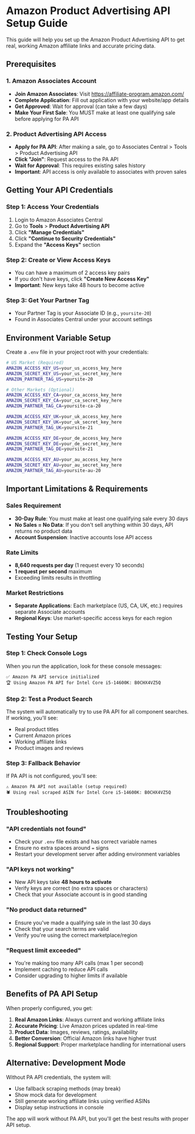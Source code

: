 # Amazon Product Advertising API Setup Guide

This guide will help you set up the Amazon Product Advertising API to get real, working Amazon affiliate links and accurate pricing data.

## Prerequisites

### 1. Amazon Associates Account
- **Join Amazon Associates**: Visit https://affiliate-program.amazon.com/
- **Complete Application**: Fill out application with your website/app details
- **Get Approved**: Wait for approval (can take a few days)
- **Make Your First Sale**: You MUST make at least one qualifying sale before applying for PA API

### 2. Product Advertising API Access
- **Apply for PA API**: After making a sale, go to Associates Central > Tools > Product Advertising API
- **Click "Join"**: Request access to the PA API
- **Wait for Approval**: This requires existing sales history
- **Important**: API access is only available to associates with proven sales

## Getting Your API Credentials

### Step 1: Access Your Credentials
1. Login to Amazon Associates Central
2. Go to **Tools** > **Product Advertising API**
3. Click **"Manage Credentials"**
4. Click **"Continue to Security Credentials"**
5. Expand the **"Access Keys"** section

### Step 2: Create or View Access Keys
- You can have a maximum of 2 access key pairs
- If you don't have keys, click **"Create New Access Key"**
- **Important**: New keys take 48 hours to become active

### Step 3: Get Your Partner Tag
- Your Partner Tag is your Associate ID (e.g., `yoursite-20`)
- Found in Associates Central under your account settings

## Environment Variable Setup

Create a `.env` file in your project root with your credentials:

```bash
# US Market (Required)
AMAZON_ACCESS_KEY_US=your_us_access_key_here
AMAZON_SECRET_KEY_US=your_us_secret_key_here
AMAZON_PARTNER_TAG_US=yoursite-20

# Other Markets (Optional)
AMAZON_ACCESS_KEY_CA=your_ca_access_key_here
AMAZON_SECRET_KEY_CA=your_ca_secret_key_here
AMAZON_PARTNER_TAG_CA=yoursite-ca-20

AMAZON_ACCESS_KEY_UK=your_uk_access_key_here
AMAZON_SECRET_KEY_UK=your_uk_secret_key_here
AMAZON_PARTNER_TAG_UK=yoursite-21

AMAZON_ACCESS_KEY_DE=your_de_access_key_here
AMAZON_SECRET_KEY_DE=your_de_secret_key_here
AMAZON_PARTNER_TAG_DE=yoursite-21

AMAZON_ACCESS_KEY_AU=your_au_access_key_here
AMAZON_SECRET_KEY_AU=your_au_secret_key_here
AMAZON_PARTNER_TAG_AU=yoursite-au-20
```

## Important Limitations & Requirements

### Sales Requirement
- **30-Day Rule**: You must make at least one qualifying sale every 30 days
- **No Sales = No Data**: If you don't sell anything within 30 days, API returns no product data
- **Account Suspension**: Inactive accounts lose API access

### Rate Limits
- **8,640 requests per day** (1 request every 10 seconds)
- **1 request per second** maximum
- Exceeding limits results in throttling

### Market Restrictions
- **Separate Applications**: Each marketplace (US, CA, UK, etc.) requires separate Associate accounts
- **Regional Keys**: Use market-specific access keys for each region

## Testing Your Setup

### Step 1: Check Console Logs
When you run the application, look for these console messages:

```
✅ Amazon PA API service initialized
🏆 Using Amazon PA API for Intel Core i5-14600K: B0CHX4VZ5Q
```

### Step 2: Test a Product Search
The system will automatically try to use PA API for all component searches. If working, you'll see:
- Real product titles
- Current Amazon prices
- Working affiliate links
- Product images and reviews

### Step 3: Fallback Behavior
If PA API is not configured, you'll see:
```
⚠️ Amazon PA API not available (setup required)
🕷️ Using real scraped ASIN for Intel Core i5-14600K: B0CHX4VZ5Q
```

## Troubleshooting

### "API credentials not found"
- Check your `.env` file exists and has correct variable names
- Ensure no extra spaces around `=` signs
- Restart your development server after adding environment variables

### "API keys not working"
- New API keys take **48 hours to activate**
- Verify keys are correct (no extra spaces or characters)
- Check that your Associate account is in good standing

### "No product data returned"
- Ensure you've made a qualifying sale in the last 30 days
- Check that your search terms are valid
- Verify you're using the correct marketplace/region

### "Request limit exceeded"
- You're making too many API calls (max 1 per second)
- Implement caching to reduce API calls
- Consider upgrading to higher limits if available

## Benefits of PA API Setup

When properly configured, you get:

1. **Real Amazon Links**: Always current and working affiliate links
2. **Accurate Pricing**: Live Amazon prices updated in real-time
3. **Product Data**: Images, reviews, ratings, availability
4. **Better Conversion**: Official Amazon links have higher trust
5. **Regional Support**: Proper marketplace handling for international users

## Alternative: Development Mode

Without PA API credentials, the system will:
- Use fallback scraping methods (may break)
- Show mock data for development
- Still generate working affiliate links using verified ASINs
- Display setup instructions in console

The app will work without PA API, but you'll get the best results with proper API setup.